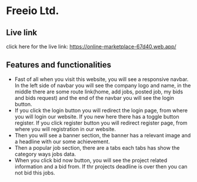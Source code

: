# Freeio Ltd.

## Live link

click here for the live link: https://online-marketplace-67d40.web.app/


## Features and functionalities

- Fast of all when you visit this website, you will see a responsive navbar. In the left side of navbar you will see the company logo and name, in the middle there are some route link(home, add jobs, posted job, my bids and bids request) and the end of the navbar you will see the login button.
- If you click the login button you will redirect the login page, from where you will login our website. If you new here there has a toggle button register. If you click register button you will redirect register page, from where you will registration in our website.
- Then you will see a banner section, the banner has a relevant image and a headline with our some achievement.
- Then a popular job section, there are a tabs each tabs has show the category ways jobs data.
- When you click bid now button, you will see the project related information and a bid from. If thr projects deadline is over then you can not bid this jobs.
